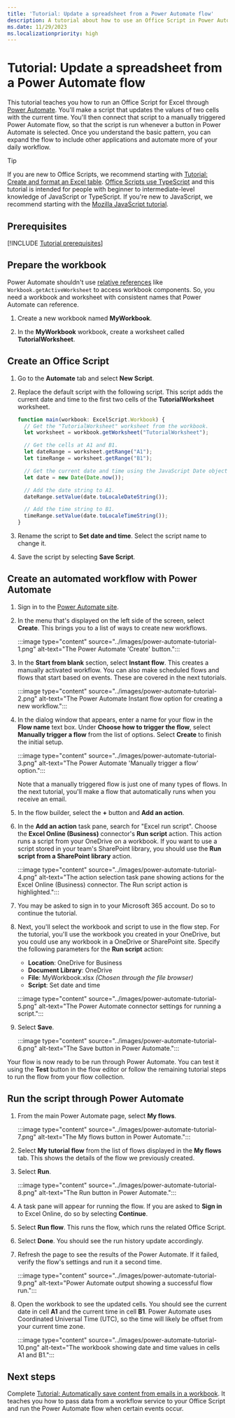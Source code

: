 ```yaml
---
title: 'Tutorial: Update a spreadsheet from a Power Automate flow'
description: A tutorial about how to use an Office Script in Power Automate through a manual trigger.
ms.date: 11/29/2023
ms.localizationpriority: high
---
```


# Tutorial: Update a spreadsheet from a Power Automate flow

This tutorial teaches you how to run an Office Script for Excel through [Power Automate](https://make.powerautomate.com). You'll make a script that updates the values of two cells with the current time. You'll then connect that script to a manually triggered Power Automate flow, so that the script is run whenever a button in Power Automate is selected. Once you understand the basic pattern, you can expand the flow to include other applications and automate more of your daily workflow.

> [!TIP]
> If you are new to Office Scripts, we recommend starting with [Tutorial: Create and format an Excel table](excel-tutorial.md). [Office Scripts use TypeScript](../overview/code-editor-environment.md) and this tutorial is intended for people with beginner to intermediate-level knowledge of JavaScript or TypeScript. If you're new to JavaScript, we recommend starting with the [Mozilla JavaScript tutorial](https://developer.mozilla.org/docs/Web/JavaScript/Guide/Introduction).

## Prerequisites

[!INCLUDE [Tutorial prerequisites](../includes/power-automate-tutorial-prerequisites.md)]

## Prepare the workbook

Power Automate shouldn't use [relative references](../testing/power-automate-troubleshooting.md#avoid-relative-references) like `Workbook.getActiveWorksheet` to access workbook components. So, you need a workbook and worksheet with consistent names that Power Automate can reference.

1. Create a new workbook named **MyWorkbook**.

1. In the **MyWorkbook** workbook, create a worksheet called **TutorialWorksheet**.

## Create an Office Script

1. Go to the **Automate** tab and select **New Script**.

1. Replace the default script with the following script. This script adds the current date and time to the first two cells of the **TutorialWorksheet** worksheet.

    ```TypeScript
    function main(workbook: ExcelScript.Workbook) {
      // Get the "TutorialWorksheet" worksheet from the workbook.
      let worksheet = workbook.getWorksheet("TutorialWorksheet");

      // Get the cells at A1 and B1.
      let dateRange = worksheet.getRange("A1");
      let timeRange = worksheet.getRange("B1");

      // Get the current date and time using the JavaScript Date object.
      let date = new Date(Date.now());

      // Add the date string to A1.
      dateRange.setValue(date.toLocaleDateString());

      // Add the time string to B1.
      timeRange.setValue(date.toLocaleTimeString());
    }
    ```

1. Rename the script to **Set date and time**. Select the script name to change it.

1. Save the script by selecting **Save Script**.

## Create an automated workflow with Power Automate

1. Sign in to the [Power Automate site](https://make.powerautomate.com).

1. In the menu that's displayed on the left side of the screen, select **Create**. This brings you to a list of ways to create new workflows.

    :::image type="content" source="../images/power-automate-tutorial-1.png" alt-text="The Power Automate 'Create' button.":::

1. In the **Start from blank** section, select **Instant flow**. This creates a manually activated workflow. You can also make scheduled flows and flows that start based on events. These are covered in the next tutorials.

    :::image type="content" source="../images/power-automate-tutorial-2.png" alt-text="The Power Automate Instant flow option for creating a new workflow.":::

1. In the dialog window that appears, enter a name for your flow in the **Flow name** text box. Under **Choose how to trigger the flow**, select **Manually trigger a flow** from the list of options. Select **Create** to finish the initial setup.

    :::image type="content" source="../images/power-automate-tutorial-3.png" alt-text="The Power Automate 'Manually trigger a flow' option.":::

    Note that a manually triggered flow is just one of many types of flows. In the next tutorial, you'll make a flow that automatically runs when you receive an email.

1. In the flow builder, select the **+** button and **Add an action**.

1. In the **Add an action** task pane, search for "Excel run script". Choose the **Excel Online (Business)** connector's **Run script** action. This action runs a script from your OneDrive on a workbook. If you want to use a script stored in your team's SharePoint library, you should use the **Run script from a SharePoint library** action.

    :::image type="content" source="../images/power-automate-tutorial-4.png" alt-text="The action selection task pane showing actions for the Excel Online (Business) connector. The Run script action is highlighted.":::

1. You may be asked to sign in to your Microsoft 365 account. Do so to continue the tutorial.

1. Next, you'll select the workbook and script to use in the flow step. For the tutorial, you'll use the workbook you created in your OneDrive, but you could use any workbook in a OneDrive or SharePoint site. Specify the following parameters for the **Run script** action:

    - **Location**: OneDrive for Business
    - **Document Library**: OneDrive
    - **File**: MyWorkbook.xlsx *(Chosen through the file browser)*
    - **Script**: Set date and time

    :::image type="content" source="../images/power-automate-tutorial-5.png" alt-text="The Power Automate connector settings for running a script.":::

1. Select **Save**.

    :::image type="content" source="../images/power-automate-tutorial-6.png" alt-text="The Save button in Power Automate.":::

Your flow is now ready to be run through Power Automate. You can test it using the **Test** button in the flow editor or follow the remaining tutorial steps to run the flow from your flow collection.

## Run the script through Power Automate

1. From the main Power Automate page, select **My flows**.

    :::image type="content" source="../images/power-automate-tutorial-7.png" alt-text="The My flows button in Power Automate.":::

1. Select **My tutorial flow** from the list of flows displayed in the **My flows** tab. This shows the details of the flow we previously created.

1. Select **Run**.

    :::image type="content" source="../images/power-automate-tutorial-8.png" alt-text="The Run button in Power Automate.":::

1. A task pane will appear for running the flow. If you are asked to **Sign in** to Excel Online, do so by selecting **Continue**.

1. Select **Run flow**. This runs the flow, which runs the related Office Script.

1. Select **Done**. You should see the run history update accordingly.

1. Refresh the page to see the results of the Power Automate. If it failed, verify the flow's settings and run it a second time.

    :::image type="content" source="../images/power-automate-tutorial-9.png" alt-text="Power Automate output showing a successful flow run.":::

1. Open the workbook to see the updated cells. You should see the current date in cell **A1** and the current time in cell **B1**. Power Automate uses Coordinated Universal Time (UTC), so the time will likely be offset from your current time zone.

    :::image type="content" source="../images/power-automate-tutorial-10.png" alt-text="The workbook showing date and time values in cells A1 and B1.":::

## Next steps

Complete [Tutorial: Automatically save content from emails in a workbook](excel-power-automate-trigger.md). It teaches you how to pass data from a workflow service to your Office Script and run the Power Automate flow when certain events occur.

